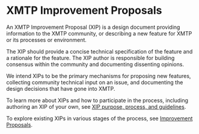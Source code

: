 # XMTP Improvement Proposals

An XMTP Improvement Proposal (XIP) is a design document providing information to the XMTP community, or describing a new feature for XMTP or its processes or environment. 

The XIP should provide a concise technical specification of the feature and a rationale for the feature. The XIP author is responsible for building consensus within the community and documenting dissenting opinions.

We intend XIPs to be the primary mechanisms for proposing new features, collecting community technical input on an issue, and documenting the design decisions that have gone into XMTP.

To learn more about XIPs and how to participate in the process, including authoring an XIP of your own, see [XIP purpose, process, and guidelines](https://github.com/xmtp/XIPs/blob/main/XIPs/xip-0-purpose-process.md).

To explore existing XIPs in various stages of the process, see [Improvement Proposals](https://community.xmtp.org/c/xips/51).
